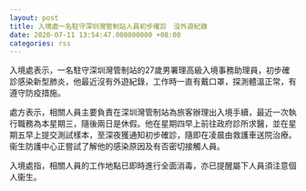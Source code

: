 ```yaml
---
layout: post
title: 入境處一名駐守深圳灣管制站人員初步確診　沒外遊紀錄
date: 2020-07-11 13:54:47.000000000 +08:00
categories: rss
---
```


入境處表示，一名駐守深圳灣管制站的27歲男署理高級入境事務助理員，初步確診感染新型肺炎，他最近沒有外遊紀錄，工作時一直有戴口罩，探測體溫正常，有遵守防疫措施。

處方表示，相關人員主要負責在深圳灣管制站為旅客辦理出入境手續，最近一次執行職務為本星期三，隨後兩日是休假。他在星期四早上前往政府診所求醫，並在星期五早上提交測試樣本，至深夜獲通知初步確診，隨即在凌晨由救護車送院治療。衞生防護中心正嘗試了解他的感染原因及有否密切接觸人員。

入境處指，相關人員的工作地點已即時進行全面消毒，亦已提醒屬下人員須注意個人衞生。
